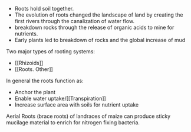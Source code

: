 - Roots hold soil together. 
- The evolution of roots changed the landscape of land by creating the first rivers through the canalization of water flow. 
- breakdown rocks through the release of organic acids to mine for nutrients. 
- Early plants led to breakdown of rocks and the global increase of mud

Two major types of rooting systems:
- [[Rhizoids]]
- [[Roots. Other]]

In general the roots function as:
- Anchor the plant
- Enable water uptake/[[Transpiration]]
- Increase surface area with soils for nutrient uptake

Aerial Roots (brace roots) of landraces of maize can produce sticky mucilage material to enrich for nitrogen fixing bacteria. 
